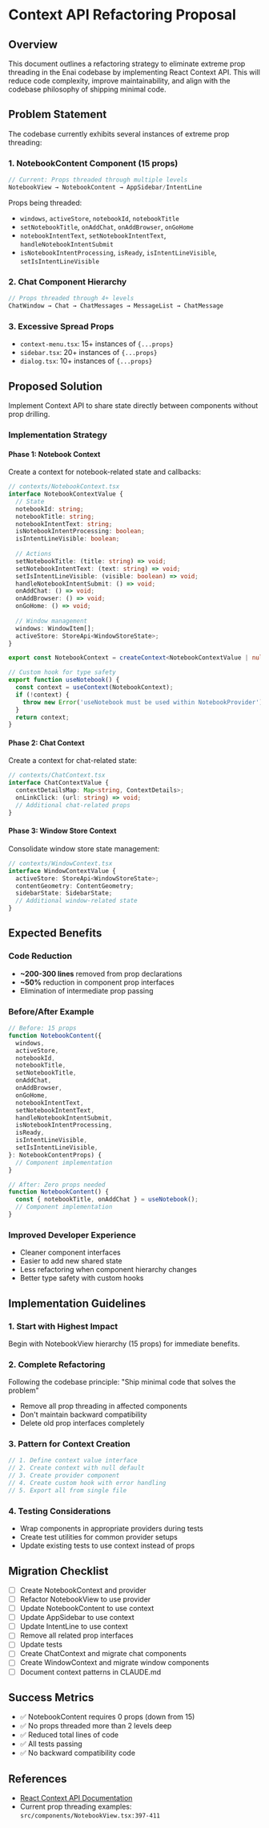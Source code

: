 # Context API Refactoring Proposal

## Overview

This document outlines a refactoring strategy to eliminate extreme prop threading in the Enai codebase by implementing React Context API. This will reduce code complexity, improve maintainability, and align with the codebase philosophy of shipping minimal code.

## Problem Statement

The codebase currently exhibits several instances of extreme prop threading:

### 1. NotebookContent Component (15 props)
```typescript
// Current: Props threaded through multiple levels
NotebookView → NotebookContent → AppSidebar/IntentLine
```

Props being threaded:
- `windows`, `activeStore`, `notebookId`, `notebookTitle`
- `setNotebookTitle`, `onAddChat`, `onAddBrowser`, `onGoHome`
- `notebookIntentText`, `setNotebookIntentText`, `handleNotebookIntentSubmit`
- `isNotebookIntentProcessing`, `isReady`, `isIntentLineVisible`, `setIsIntentLineVisible`

### 2. Chat Component Hierarchy
```typescript
// Props threaded through 4+ levels
ChatWindow → Chat → ChatMessages → MessageList → ChatMessage
```

### 3. Excessive Spread Props
- `context-menu.tsx`: 15+ instances of `{...props}`
- `sidebar.tsx`: 20+ instances of `{...props}`
- `dialog.tsx`: 10+ instances of `{...props}`

## Proposed Solution

Implement Context API to share state directly between components without prop drilling.

### Implementation Strategy

#### Phase 1: Notebook Context
Create a context for notebook-related state and callbacks:

```typescript
// contexts/NotebookContext.tsx
interface NotebookContextValue {
  // State
  notebookId: string;
  notebookTitle: string;
  notebookIntentText: string;
  isNotebookIntentProcessing: boolean;
  isIntentLineVisible: boolean;
  
  // Actions
  setNotebookTitle: (title: string) => void;
  setNotebookIntentText: (text: string) => void;
  setIsIntentLineVisible: (visible: boolean) => void;
  handleNotebookIntentSubmit: () => void;
  onAddChat: () => void;
  onAddBrowser: () => void;
  onGoHome: () => void;
  
  // Window management
  windows: WindowItem[];
  activeStore: StoreApi<WindowStoreState>;
}

export const NotebookContext = createContext<NotebookContextValue | null>(null);

// Custom hook for type safety
export function useNotebook() {
  const context = useContext(NotebookContext);
  if (!context) {
    throw new Error('useNotebook must be used within NotebookProvider');
  }
  return context;
}
```

#### Phase 2: Chat Context
Create a context for chat-related state:

```typescript
// contexts/ChatContext.tsx
interface ChatContextValue {
  contextDetailsMap: Map<string, ContextDetails>;
  onLinkClick: (url: string) => void;
  // Additional chat-related props
}
```

#### Phase 3: Window Store Context
Consolidate window store state management:

```typescript
// contexts/WindowContext.tsx
interface WindowContextValue {
  activeStore: StoreApi<WindowStoreState>;
  contentGeometry: ContentGeometry;
  sidebarState: SidebarState;
  // Additional window-related state
}
```

## Expected Benefits

### Code Reduction
- **~200-300 lines** removed from prop declarations
- **~50%** reduction in component prop interfaces
- Elimination of intermediate prop passing

### Before/After Example
```typescript
// Before: 15 props
function NotebookContent({
  windows,
  activeStore,
  notebookId,
  notebookTitle,
  setNotebookTitle,
  onAddChat,
  onAddBrowser,
  onGoHome,
  notebookIntentText,
  setNotebookIntentText,
  handleNotebookIntentSubmit,
  isNotebookIntentProcessing,
  isReady,
  isIntentLineVisible,
  setIsIntentLineVisible,
}: NotebookContentProps) {
  // Component implementation
}

// After: Zero props needed
function NotebookContent() {
  const { notebookTitle, onAddChat } = useNotebook();
  // Component implementation
}
```

### Improved Developer Experience
- Cleaner component interfaces
- Easier to add new shared state
- Less refactoring when component hierarchy changes
- Better type safety with custom hooks

## Implementation Guidelines

### 1. Start with Highest Impact
Begin with NotebookView hierarchy (15 props) for immediate benefits.

### 2. Complete Refactoring
Following the codebase principle: "Ship minimal code that solves the problem"
- Remove all prop threading in affected components
- Don't maintain backward compatibility
- Delete old prop interfaces completely

### 3. Pattern for Context Creation
```typescript
// 1. Define context value interface
// 2. Create context with null default
// 3. Create provider component
// 4. Create custom hook with error handling
// 5. Export all from single file
```

### 4. Testing Considerations
- Wrap components in appropriate providers during tests
- Create test utilities for common provider setups
- Update existing tests to use context instead of props

## Migration Checklist

- [ ] Create NotebookContext and provider
- [ ] Refactor NotebookView to use provider
- [ ] Update NotebookContent to use context
- [ ] Update AppSidebar to use context
- [ ] Update IntentLine to use context
- [ ] Remove all related prop interfaces
- [ ] Update tests
- [ ] Create ChatContext and migrate chat components
- [ ] Create WindowContext and migrate window components
- [ ] Document context patterns in CLAUDE.md

## Success Metrics

- ✅ NotebookContent requires 0 props (down from 15)
- ✅ No props threaded more than 2 levels deep
- ✅ Reduced total lines of code
- ✅ All tests passing
- ✅ No backward compatibility code

## References

- [React Context API Documentation](https://react.dev/reference/react/createContext)
- Current prop threading examples: `src/components/NotebookView.tsx:397-411`